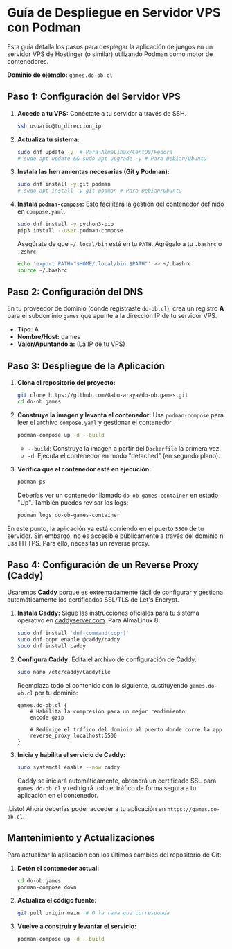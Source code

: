 # Guía de Despliegue en Servidor VPS con Podman

Esta guía detalla los pasos para desplegar la aplicación de juegos en un servidor VPS de Hostinger (o similar) utilizando Podman como motor de contenedores.

**Dominio de ejemplo:** `games.do-ob.cl`

## Paso 1: Configuración del Servidor VPS

1.  **Accede a tu VPS:**
    Conéctate a tu servidor a través de SSH.
    ```bash
    ssh usuario@tu_direccion_ip
    ```

2.  **Actualiza tu sistema:**
    ```bash
    sudo dnf update -y  # Para AlmaLinux/CentOS/Fedora
    # sudo apt update && sudo apt upgrade -y # Para Debian/Ubuntu
    ```

3.  **Instala las herramientas necesarias (Git y Podman):**
    ```bash
    sudo dnf install -y git podman
    # sudo apt install -y git podman # Para Debian/Ubuntu
    ```
    
4.  **Instala `podman-compose`:**
    Esto facilitará la gestión del contenedor definido en `compose.yaml`.
    ```bash
    sudo dnf install -y python3-pip
    pip3 install --user podman-compose
    ```
    Asegúrate de que `~/.local/bin` esté en tu `PATH`. Agrégalo a tu `.bashrc` o `.zshrc`:
    ```bash
    echo 'export PATH="$HOME/.local/bin:$PATH"' >> ~/.bashrc
    source ~/.bashrc
    ```

## Paso 2: Configuración del DNS

En tu proveedor de dominio (donde registraste `do-ob.cl`), crea un registro **A** para el subdominio `games` que apunte a la dirección IP de tu servidor VPS.

- **Tipo:** A
- **Nombre/Host:** games
- **Valor/Apuntando a:** (La IP de tu VPS)

## Paso 3: Despliegue de la Aplicación

1.  **Clona el repositorio del proyecto:**
    ```bash
    git clone https://github.com/Gabo-araya/do-ob.games.git
    cd do-ob.games
    ```

2.  **Construye la imagen y levanta el contenedor:**
    Usa `podman-compose` para leer el archivo `compose.yaml` y gestionar el contenedor.
    ```bash
    podman-compose up -d --build
    ```
    - `--build`: Construye la imagen a partir del `Dockerfile` la primera vez.
    - `-d`: Ejecuta el contenedor en modo "detached" (en segundo plano).

3.  **Verifica que el contenedor esté en ejecución:**
    ```bash
    podman ps
    ```
    Deberías ver un contenedor llamado `do-ob-games-container` en estado "Up". También puedes revisar los logs:
    ```bash
    podman logs do-ob-games-container
    ```

En este punto, la aplicación ya está corriendo en el puerto `5500` de tu servidor. Sin embargo, no es accesible públicamente a través del dominio ni usa HTTPS. Para ello, necesitas un reverse proxy.

## Paso 4: Configuración de un Reverse Proxy (Caddy)

Usaremos **Caddy** porque es extremadamente fácil de configurar y gestiona automáticamente los certificados SSL/TLS de Let's Encrypt.

1.  **Instala Caddy:**
    Sigue las instrucciones oficiales para tu sistema operativo en [caddyserver.com](https://caddyserver.com/docs/install). Para AlmaLinux 8:
    ```bash
    sudo dnf install 'dnf-command(copr)'
    sudo dnf copr enable @caddy/caddy
    sudo dnf install caddy
    ```

2.  **Configura Caddy:**
    Edita el archivo de configuración de Caddy:
    ```bash
    sudo nano /etc/caddy/Caddyfile
    ```
    Reemplaza todo el contenido con lo siguiente, sustituyendo `games.do-ob.cl` por tu dominio:
    ```
    games.do-ob.cl {
        # Habilita la compresión para un mejor rendimiento
        encode gzip

        # Redirige el tráfico del dominio al puerto donde corre la app
        reverse_proxy localhost:5500
    }
    ```

3.  **Inicia y habilita el servicio de Caddy:**
    ```bash
    sudo systemctl enable --now caddy
    ```
    Caddy se iniciará automáticamente, obtendrá un certificado SSL para `games.do-ob.cl` y redirigirá todo el tráfico de forma segura a tu aplicación en el contenedor.

¡Listo! Ahora deberías poder acceder a tu aplicación en `https://games.do-ob.cl`.

## Mantenimiento y Actualizaciones

Para actualizar la aplicación con los últimos cambios del repositorio de Git:

1.  **Detén el contenedor actual:**
    ```bash
    cd do-ob.games
    podman-compose down
    ```

2.  **Actualiza el código fuente:**
    ```bash
    git pull origin main  # O la rama que corresponda
    ```

3.  **Vuelve a construir y levantar el servicio:**
    ```bash
    podman-compose up -d --build
    ```
